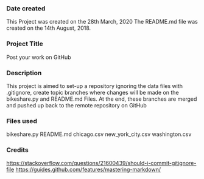 ### Date created
This Project was created on the 28th March, 2020
The README.md file was created on the 14th August, 2018.

### Project Title
Post your work on GitHub

### Description
This project is aimed to set-up a repository ignoring the data files with .gitignore,
create topic branches where changes will be made on the bikeshare.py and README.md Files.
At the end, these branches are merged and pushed up back to the remote repository on GitHub

### Files used
bikeshare.py
README.md
chicago.csv
new_york_city.csv
washington.csv

### Credits
https://stackoverflow.com/questions/21600439/should-i-commit-gitignore-file
https://guides.github.com/features/mastering-markdown/

